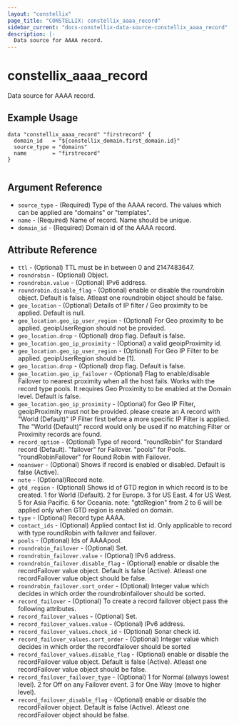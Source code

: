 ```yaml
---
layout: "constellix"
page_title: "CONSTELLIX: constellix_aaaa_record"
sidebar_current: "docs-constellix-data-source-constellix_aaaa_record"
description: |-
  Data source for AAAA record.
---
```


# constellix_aaaa_record
Data source for AAAA record.

## Example Usage ##

```hcl
data "constellix_aaaa_record" "firstrecord" {
  domain_id   = "${constellix_domain.first_domain.id}"
  source_type = "domains"
  name        = "firstrecord"
}


```

## Argument Reference
* `source_type` - (Required) Type of the AAAA record. The values which can be applied are "domains" or "templates".
* `name` - (Required) Name of record. Name should be unique.
* `domain_id` - (Required) Domain id of the AAAA record.

## Attribute Reference ##
* `ttl` - (Optional) TTL must be in between 0 and 2147483647.
* `roundrobin` - (Optional) Object.
* `roundrobin.value` - (Optional) IPv6 address.
* `roundrobin.disable_flag` - (Optional) enable or disable the roundrobin object. Default is false. Atleast one roundrobin object should be false.
* `geo_location` - (Optional) Details of IP filter / Geo proximity to be applied. Default is null.
* `geo_location.geo_ip_user_region` - (Optional) For Geo proximity to be applied. geoipUserRegion should not be provided.
* `geo_location.drop` - (Optional) drop flag. Default is false.
* `geo_location.geo_ip_proximity` - (Optional) a valid geoipProximity id.
* `geo_location.geo_ip_user_region` - (Optional) For Geo IP Filter to be applied. geoipUserRegion should be [1].
* `geo_location.drop` - (Optional) drop flag. Default is false.
* `geo_location.geo_ip_failover` - (Optional) Flag to enable/disable Failover to nearest proximity when all the host fails. Works with the record type pools. It requires Geo Proximity to be enabled at the Domain level. Default is false. 
* `geo_location.geo_ip_proximity` - (Optional) for Geo IP Filter, geoipProximity must not be provided. please create an A record with "World (Default)" IP Filter first before a more specific IP Filter is applied. The "World (Default)" record would only be used if no matching Filter or Proximity records are found.
* `record_option` - (Optional) Type of record. "roundRobin" for Standard record (Default). "failover" for Failover. "pools" for Pools. "roundRobinFailover" for Round Robin with Failover.
* `noanswer` - (Optional) Shows if record is enabled or disabled. Default is false (Active).
* `note` - (Optional)Record note.
* `gtd_region` - (Optional) Shows id of GTD region in which record is to be created. 1 for World (Default). 2 for Europe. 3 for US East. 4 for US West. 5 for Asia Pacific. 6 for Oceania. note: "gtdRegion" from 2 to 6 will be applied only when GTD region is enabled on domain.
* `type` - (Optional) Record type AAAA.
* `contact_ids` - (Optional) Applied contact list id. Only applicable to record with type roundRobin with failover and failover.
* `pools` - (Optional) Ids of AAAApool.
* `roundrobin_failover` - (Optional) Set.
* `roundrobin_failover.value` - (Optional) IPv6 address.
* `roundrobin_failover.disable_flag` - (Optional) enable or disable the recordFailover value object. Default is false (Active). Atleast one recordFailover value object should be false.
* `roundrobin_failover.sort_order` - (Optional) Integer value which decides in which order the roundrobinfailover should be sorted.
* `record_failover` - (Optional) To create a record failover object pass the following attributes.
* `record_failover_values` - (Optional) Set. 
* `record_failover_values.value` - (Optional) IPv6 address.
* `record_failover_values.check_id` - (Optional) Sonar check id.
* `record_failover_values.sort_order` - (Optional) Integer value which decides in which order the recordfailover should be sorted
* `record_failover_values.disable_flag` - (Optional) enable or disable the recordFailover value object. Default is false (Active). Atleast one recordFailover value object should be false.
* `record_failover_failover_type` - (Optional) 1 for Normal (always lowest level). 2 for Off on any Failover event. 3 for One Way (move to higher level).
* `record_failover_disable_flag` - (Optional) enable or disable the recordFailover object. Default is false (Active). Atleast one recordFailover object should be false.
